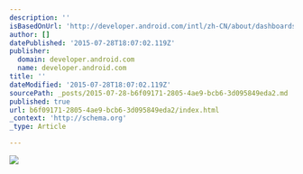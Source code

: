```yaml
---
description: ''
isBasedOnUrl: 'http://developer.android.com/intl/zh-CN/about/dashboards/index.html'
author: []
datePublished: '2015-07-28T18:07:02.119Z'
publisher:
  domain: developer.android.com
  name: developer.android.com
title: ''
dateModified: '2015-07-28T18:07:02.119Z'
sourcePath: _posts/2015-07-28-b6f09171-2805-4ae9-bcb6-3d095849eda2.md
published: true
url: b6f09171-2805-4ae9-bcb6-3d095849eda2/index.html
_context: 'http://schema.org'
_type: Article

---
```

![](http://chart.googleapis.com/chart?chco=c4df9b%2C6fad0c&cht=p&chs=500x250&chl=Froyo%7CGingerbread%7CIce%20Cream%20Sandwich%7CJelly%20Bean%7CKitKat%7CLollipop&chd=t%3A0.3%2C5.6%2C5.1%2C37.4%2C39.2%2C12.4&chf=bg%2Cs%2C00000000)